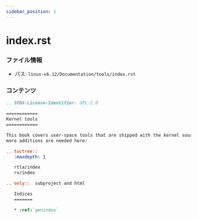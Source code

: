 ```yaml
---
sidebar_position: 1
---
```

# index.rst

### ファイル情報

- パス: `linux-v6.12/Documentation/tools/index.rst`

### コンテンツ

```rst
.. SPDX-License-Identifier: GPL-2.0

============
Kernel tools
============

This book covers user-space tools that are shipped with the kernel source;
more additions are needed here:

.. toctree::
   :maxdepth: 1

   rtla/index
   rv/index

.. only::  subproject and html

   Indices
   =======

   * :ref:`genindex`

```
